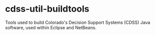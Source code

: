 # cdss-util-buildtools #

Tools used to build Colorado's Decision Support Systems (CDSS) Java software, used within Eclipse and NetBeans.
